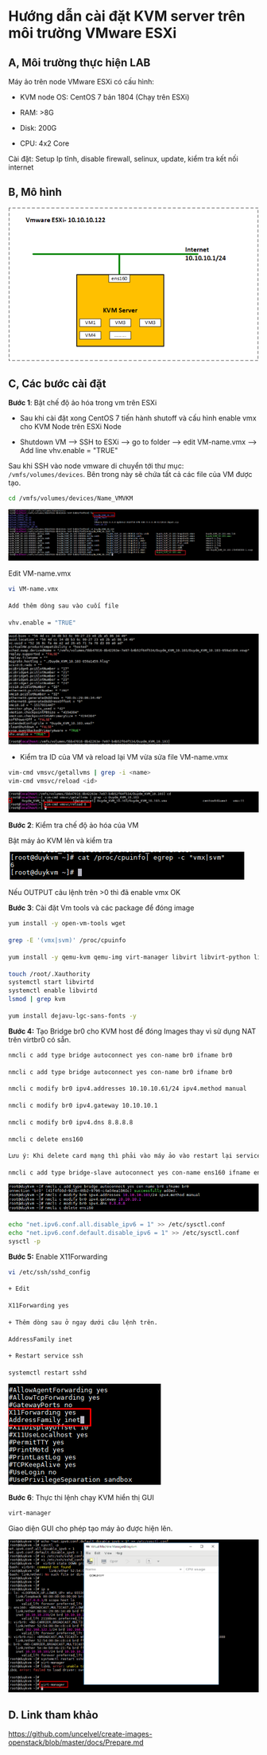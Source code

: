 # Hướng dẫn cài đặt KVM server trên môi trường VMware ESXi

## A, Môi trường thực hiện LAB

Máy ảo trên node VMware ESXi có cấu hình:

+ KVM node OS: CentOS 7 bản 1804 (Chạy trên ESXi)

+ RAM: >8G

+ Disk: 200G

+ CPU: 4x2 Core

Cài đặt: Setup Ip tĩnh, disable firewall, selinux, update, kiểm tra kết nối internet

## B, Mô hình

![](images/installkvm/mohinhkvm.png)

## C, Các bước cài đặt

**Bước 1**: Bật chế độ ảo hóa trong vm trên ESXi

- Sau khi cài đặt xong CentOS 7 tiến hành shutoff và cấu hình enable vmx cho KVM Node trên ESXi Node

+ Shutdown VM --> SSH to ESXi --> go to folder --> edit VM-name.vmx --> Add line
vhv.enable = "TRUE"

Sau khi SSH vào node vmware di chuyển tới thư mục: `/vmfs/volumes/devices`. Bên trong này sẽ chứa tất cả các file của VM được tạo.

```sh
cd /vmfs/volumes/devices/Name_VMVKM
```

![](images/installkvm/Screenshot_1.png)

Edit VM-name.vmx

```sh
vi VM-name.vmx

Add thêm dòng sau vào cuối file

vhv.enable = "TRUE"
```
![](images/installkvm/Screenshot_2.png)

+ Kiểm tra ID của VM và reload lại VM vừa sửa file VM-name.vmx

```sh
vim-cmd vmsvc/getallvms | grep -i <name> 
vim-cmd vmsvc/reload <id>
```

![](images/installkvm/Screenshot_3.png)

**Bước 2**: Kiểm tra chế độ ảo hóa của VM

Bật máy ảo KVM lên và kiểm tra

![](images/installkvm/Screenshot_4.png)

Nếu OUTPUT câu lệnh trên >0 thì đã enable vmx OK

**Bước 3**: Cài đặt Vm tools và các package để đóng image
```sh
yum install -y open-vm-tools wget

grep -E '(vmx|svm)' /proc/cpuinfo

yum install -y qemu-kvm qemu-img virt-manager libvirt libvirt-python libvirt-client virt-install virt-viewer bridge-utils  "@X Window System"xorg-x11-xauth xorg-x11-fonts-* xorg-x11-utils mesa-libGLU*.i686 mesa-libGLU*.x86_64

touch /root/.Xauthority
systemctl start libvirtd
systemctl enable libvirtd
lsmod | grep kvm

yum install dejavu-lgc-sans-fonts -y

```
**Bước 4:** Tạo Bridge br0 cho KVM host để đóng Images thay vì sử dụng NAT trên virtbr0 có sẵn.

```sh
nmcli c add type bridge autoconnect yes con-name br0 ifname br0

nmcli c add type bridge autoconnect yes con-name br0 ifname br0

nmcli c modify br0 ipv4.addresses 10.10.10.61/24 ipv4.method manual

nmcli c modify br0 ipv4.gateway 10.10.10.1

nmcli c modify br0 ipv4.dns 8.8.8.8

nmcli c delete ens160

Lưu ý: Khi delete card mạng thì phải vào máy ảo vào restart lại service networok `systemctl restart network` và ssh lại

nmcli c add type bridge-slave autoconnect yes con-name ens160 ifname ens160 master br0
```
![](images/installkvm/Screenshot_5.png)

```sh
echo "net.ipv6.conf.all.disable_ipv6 = 1" >> /etc/sysctl.conf
echo "net.ipv6.conf.default.disable_ipv6 = 1" >> /etc/sysctl.conf
sysctl -p
```
 
**Bước 5:** Enable X11Forwarding
```sh
vi /etc/ssh/sshd_config

+ Edit 

X11Forwarding yes

+ Thêm dòng sau ở ngay dưới câu lệnh trên.

AddressFamily inet

+ Restart service ssh

systemctl restart sshd

```

![](images/installkvm/Screenshot_7.png)

**Bước 6**: Thực thi lệnh chạy KVM hiển thị GUI

```sh
virt-manager
```
Giao diện GUI cho phép tạo máy ảo được hiện lên.

![](images/installkvm/Screenshot_8.png)


## D. Link tham khảo

https://github.com/uncelvel/create-images-openstack/blob/master/docs/Prepare.md











